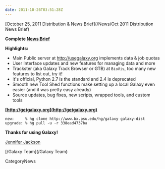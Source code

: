 ```yaml
---
date: 2011-10-26T03:51:28Z
---
```

<div class='newsItemHeader'>[October 25, 2011 Distribution & News Brief](/News/Oct 2011 Distribution News Brief)</div>

**Complete [News Brief](/src/DevNewsBriefs/2011_10_25/index.md)**

**Highlights:**

* Main Public server at http://usegalaxy.org implements data & job quotas
* User Interface updates and new features for managing data and more
* Trackster (aka Galaxy Track Browser or GTB) at `BioVis`, too many new features to list out, try it!
* It's official, Python 2.7 is the standard and 2.4 is deprecated 
* Smooth new Tool Shed functions make setting up a local Galaxy even easier (and it was pretty easy already)
* Source updates, bug fixes, new scripts, wrapped tools, and custom tools

**[http://getgalaxy.org](http://getgalaxy.org)**
```
new:     % hg clone http://www.bx.psu.edu/hg/galaxy galaxy-dist
upgrade: % hg pull -u -r 338ead4737ba
```


**Thanks for using Galaxy!**

[Jennifer Jackson](/src/JenniferJackson/index.md)

[/Galaxy Team](/Galaxy Team)



CategoryNews

